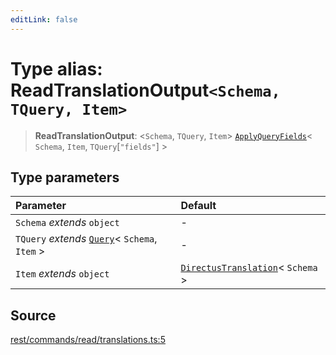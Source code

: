 ```yaml
---
editLink: false
---
```


# Type alias: ReadTranslationOutput`<Schema, TQuery, Item>`

> **ReadTranslationOutput**: \<`Schema`, `TQuery`, `Item`\>
> [`ApplyQueryFields`](../../types-1/type-aliases/type-alias.ApplyQueryFields.md)\< `Schema`, `Item`,
> `TQuery`[`"fields"`] \>

## Type parameters

| Parameter                                                                                       | Default                                                                                            |
| :---------------------------------------------------------------------------------------------- | :------------------------------------------------------------------------------------------------- |
| `Schema` _extends_ `object`                                                                     | -                                                                                                  |
| `TQuery` _extends_ [`Query`](../../types-1/interfaces/interface.Query.md)\< `Schema`, `Item` \> | -                                                                                                  |
| `Item` _extends_ `object`                                                                       | [`DirectusTranslation`](../../schema/type-aliases/type-alias.DirectusTranslation.md)\< `Schema` \> |

## Source

[rest/commands/read/translations.ts:5](https://github.com/directus/directus/blob/7789a6c53/sdk/src/rest/commands/read/translations.ts#L5)
